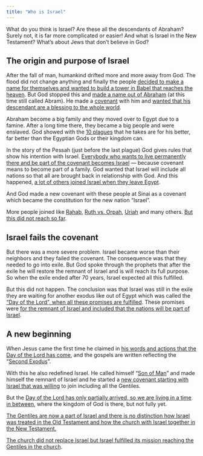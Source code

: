 ```yaml
---
title: "Who is Israel"
---
```


What do you think is Israel? Are these all the descendants of Abraham? Surely not, it is far more complicated or easier! And what is Israel in the New Testament? What’s about Jews that don’t believe in God?

## The origin and purpose of Israel

<a name="1bcd"></a>
After the fall of man, humankind drifted more and more away from God. The flood did not change anything and finally the people [decided to make a name for themselves and wanted to build a tower in Babel that reaches the heaven](https://www.bibleserver.com/NIV/Genesis11%3A1-10). But God stopped this and [made a name out of Abraham](https://www.bibleserver.com/NIV/Genesis12%3A1-2) (at this time still called Abram). He made a [covenant](../../../../background/israel/expl/gods-covenant) with him and [wanted that his descendant are a blessing to the whole world](https://www.bibleserver.com/NIV/Genesis12%3A3).

Abraham become a big family and they moved over to Egypt due to a famine. After a long time there, they became a big people and were enslaved. God showed with the [10 plagues](../../../../bible/exodus/expl/the-plagues-in-egypt) that he takes are for his better, far better than the Egyptian Gods or their kingdom can.

In the story of the Pessah (just before the last plague) God gives rules that show his intention with Israel. [Everybody who wants to live permanently there and be part of the covenant becomes Israel](https://www.bibleserver.com/NIV/Exodus12%3A48-49) — because covenant means to become part of a family. God wanted that Israel will include all nations so that all are brought back in relationship with God. And this happened, [a lot of others joined Israel when they leave Egypt](https://www.bibleserver.com/NIV/Exodus12%3A38).

And God made a new covenant with these people at Sinai as a covenant which became the constitution for the new nation “Israel”.

More people joined like [Rahab](https://www.bibleserver.com/NIV/Joshua2), [Ruth vs. Orpah](https://www.bibleserver.com/NIV/Ruth1), [Uriah](https://www.bibleserver.com/NIV/2%20Samuel11%3A3) and many others. [But this did not reach so far](https://www.bibleserver.com/NIV/Matthew23%3A15).

## Israel fails the covenant

<a name="7249"></a>
But there was a more severe problem. Israel became worse than their neighbors and they failed the covenant. The consequence was that they needed to go into exile. But God spoke through the prophets that after the exile he will restore the remnant of Israel and is will reach its full purpose. So when the exile ended after 70 years, Israel expected all this fulfilled.

But this did not happen. The conclusion was that Israel was still in the exile they are waiting for another exodus like out of Egypt which was called the [“Day of the Lord”, when all these promises are fulfilled](../../../../background/israel/expl/the-day-of-the-lord). These promises were [for the remnant of Israel and included that the nations will be part of Israel](../../../../background/israel/expl/the-remnant-of-israel).

## A new beginning

<a name="a1e0"></a>
When Jesus came the first time he claimed in [his words and actions that the Day of the Lord has come](../../../../background/israel/expl/jesus-and-the-covenant), and the gospels are written reflecting the “[Second Exodus](../../../../background/israel/expl/the-second-exodus)”.

With this he also redefined Israel. He called himself “[Son of Man](../../../../bible/daniel/expl/the-son-of-man-and-the-remnant)” and made himself the remnant of Israel and he started a [new covenant starting with Israel that was willing](https://www.bibleserver.com/NIV/Matthew15%3A24) to join including all the Gentiles.

But the [Day of the Lord has only partially arrived, so we are living in a time in between](../../../../background/israel/expl/jesus-and-the-covenant#e3c4), where the kingdom of God is there, but not fully yet.

[The Gentiles are now a part of Israel and there is no distinction how Israel was treated in the Old Testament and how the church with Israel together in the New Testament.](../../../../background/israel/expl/the-church-is-part-of-israel)

[The church did not replace Israel but Israel fulfilled its mission reaching the Gentiles in the church](https://www.bibleserver.com/NIV/Romans9).

